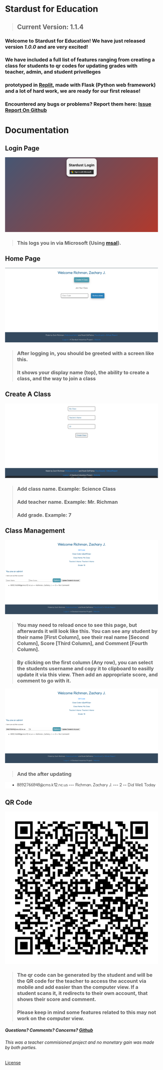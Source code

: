 # Stardust for Education

>## Current Version: 1.1.4

### Welcome to Stardust for Education! We have just released version *1.0.0* and are very excited! 
### We have included a full list of features ranging from creating a class for students to qr codes for updating grades with teacher, admin, and student privelleges

### prototyped in <a href="https://replit.com">Replit</a>, made with Flask (Python web framework) and a lot of hard work, we are ready for our first release!

### Encountered any bugs or problems? Report them here: <a href="https://github.com/Stardust-Industries/Education/issues">Issue Report On Github</a>

# Documentation

## Login Page

![Login Page](/documentation-images/login-page.png)

>###  This logs you in via Microsoft (Using [msal](https://docs.microsoft.com/en-us/azure/active-directory/develop/msal-overview)).

## Home Page

![Home Page](/documentation-images/home-page.png)

>### After logging in, you should be greeted with a screen like this.
>### It shows your display name (top), the ability to create a class, and the way to join a class

## Create A Class

![Create Page](/documentation-images/create-page.png)

>### Add class name. Example: Science Class
>### Add teacher name. Example: Mr. Richman
>### Add grade. Example: 7

## Class Management

![Class Page From Admin View](/documentation-images/admin-page.png)

>### You may need to reload once to see this page, but afterwards it will look like this. You can see any student by their name [First Column], see their real name [Second Column], Score [Third Column], and Comment [Fourth Column].

> ### By clicking on the first column (Any row), you can select the students username and copy it to clipboard to easilly update it via this view. Then add an appropriate score, and comment to go with it.

![Admin Updating Student Account](/documentation-images/updating-scores.png)

>### And the after updating

![Update Student Account](/documentation-images/update-student.png)

## QR Code

![QR Code](/documentation-images/qr.png)
>### The qr code can be generated by the student and will be the QR code for the teacher to access the account via mobile and add easier than the computer view. If a student scans it, it redirects to their own account, that shows their score and comment.
>### Please keep in mind some features related to this may not work on the computer view.

##### Questions? Comments? Concerns? <a href="https://www.github.com/Stardust-Industries/Education">Github</a>

###### This was a teacher commisioned project and no monetary gain was made by both parties. 
<a href="https://education.stardust-industries.repl.co/LICENSE">License</a>
